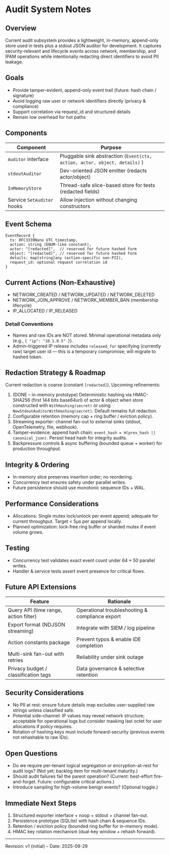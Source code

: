 # Audit System Notes

## Overview
Current audit subsystem provides a lightweight, in-memory, append-only store used in tests plus a stdout JSON auditor for development. It captures security-relevant and lifecycle events across network, membership, and IPAM operations while intentionally redacting direct identifiers to avoid PII leakage.

## Goals
- Provide tamper-evident, append-only event trail (future: hash chain / signature)
- Avoid logging raw user or network identifiers directly (privacy & compliance)
- Support correlation via request_id and structured details
- Remain low overhead for hot paths

## Components
| Component                  | Purpose                                                                    |
| -------------------------- | -------------------------------------------------------------------------- |
| `Auditor` interface        | Pluggable sink abstraction (`Event(ctx, action, actor, object, details)` ) |
| `stdoutAuditor`            | Dev-oriented JSON emitter (redacts actor/object)                           |
| `InMemoryStore`            | Thread-safe slice-based store for tests (redacted fields)                  |
| Service `SetAuditor` hooks | Allow injection without changing constructors                              |

## Event Schema
```
EventRecord {
  ts: RFC3339Nano UTC timestamp,
  action: string (ENUM-like constant),
  actor: "[redacted]",  // reserved for future hashed form
  object: "[redacted]", // reserved for future hashed form
  details: map[string]any (action-specific non-PII),
  request_id: optional request correlation id
}
```

## Current Actions (Non-Exhaustive)
- NETWORK_CREATED / NETWORK_UPDATED / NETWORK_DELETED
- NETWORK_JOIN_APPROVE / NETWORK_MEMBER_BAN (membership lifecycle)
- IP_ALLOCATED / IP_RELEASED

### Detail Conventions
- Names and raw IDs are NOT stored. Minimal operational metadata only (e.g., `{ "ip": "10.1.0.5" }`).
- Admin-triggered IP release includes `released_for` specifying (currently raw) target user id — this is a temporary compromise; will migrate to hashed token.

## Redaction Strategy & Roadmap
Current redaction is coarse (constant `[redacted]`). Upcoming refinements:
1. (DONE – in-memory prototype) Deterministic hashing via HMAC-SHA256 (first 144 bits base64url) of actor & object when store constructed with `WithHashing(secret)` or using `NewStdoutAuditorWithHashing(secret)`. Default remains full redaction.
2. Configurable retention (memory cap + ring buffer / eviction policy).
3. Streaming exporter: channel fan-out to external sinks (stdout, OpenTelemetry, file, webhook).
4. Tamper-evidence: append hash chain: `event_hash = H(prev_hash || canonical_json)`. Persist head hash for integrity audits.
5. Backpressure controls & async buffering (bounded queue + worker) for production throughput.

## Integrity & Ordering
- In-memory slice preserves insertion order; no reordering.
- Concurrency test ensures safety under parallel writes.
- Future persistence should use monotonic sequence IDs + WAL.

## Performance Considerations
- Allocations: Single mutex lock/unlock per event append; adequate for current throughput. Target < 5µs per append locally.
- Planned optimization: lock-free ring buffer or sharded mutex if event volume grows.

## Testing
- Concurrency test validates exact event count under 64 * 50 parallel writes.
- Handler & service tests assert event presence for critical flows.

## Future API Extensions
| Feature                               | Rationale                                       |
| ------------------------------------- | ----------------------------------------------- |
| Query API (time range, action filter) | Operational troubleshooting & compliance export |
| Export format (NDJSON streaming)      | Integrate with SIEM / log pipeline              |
| Action constants package              | Prevent typos & enable IDE completion           |
| Multi-sink fan-out with retries       | Reliability under sink outage                   |
| Privacy budget / classification tags  | Data governance & selective retention           |

## Security Considerations
- No PII at rest: ensure future details map excludes user-supplied raw strings unless classified safe.
- Potential side-channel: IP values may reveal network structure; acceptable for operational logs but consider masking last octet for user allocations if policy requires.
- Rotation of hashing keys must include forward-security (previous events not rehashable to raw IDs).

## Open Questions
- Do we require per-tenant logical segregation or encryption-at-rest for audit logs? (Not yet; backlog item for multi-tenant maturity.)
- Should audit failures fail the parent operation? (Current: best-effort fire-and-forget. Future: configurable critical actions.)
- Introduce sampling for high-volume benign events? (Optional toggle.)

## Immediate Next Steps
1. Structured exporter interface + noop + stdout + channel fan-out.
2. Persistence prototype (SQLite) with hash chain & sequence IDs.
3. Retention / eviction policy (bounded ring buffer for in-memory mode).
4. HMAC key rotation mechanism (dual-key window + rehash forward).

---
Revision: v1 (initial) – Date: 2025-09-29
